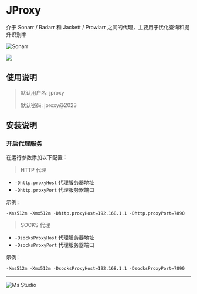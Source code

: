 # JProxy

介于 Sonarr / Radarr 和 Jackett / Prowlarr 之间的代理，主要用于优化查询和提升识别率

![Sonarr](https://file.lifebus.top/imgs/jproxy_cover.png)

![](https://img.shields.io/badge/%E6%96%B0%E7%96%86%E8%90%8C%E6%A3%AE%E8%BD%AF%E4%BB%B6%E5%BC%80%E5%8F%91%E5%B7%A5%E4%BD%9C%E5%AE%A4-%E6%8F%90%E4%BE%9B%E6%8A%80%E6%9C%AF%E6%94%AF%E6%8C%81-blue)

## 使用说明

> 默认用户名: jproxy
>
> 默认密码: jproxy@2023

## 安装说明

### 开启代理服务

在运行参数添加以下配置：

> HTTP 代理

+ `-Dhttp.proxyHost` 代理服务器地址
+ `-Dhttp.proxyPort` 代理服务器端口

示例：

```shell
-Xms512m -Xmx512m -Dhttp.proxyHost=192.168.1.1 -Dhttp.proxyPort=7890
```

> SOCKS 代理

+ `-DsocksProxyHost` 代理服务器地址
+ `-DsocksProxyPort` 代理服务器端口

示例：

```shell
-Xms512m -Xmx512m -DsocksProxyHost=192.168.1.1 -DsocksProxyPort=7890
```

---

![Ms Studio](https://file.lifebus.top/imgs/ms_blank_001.png)
